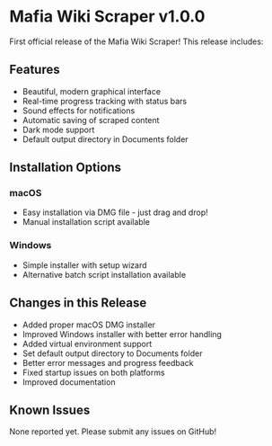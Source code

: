 # Mafia Wiki Scraper v1.0.0

First official release of the Mafia Wiki Scraper! This release includes:

## Features
- Beautiful, modern graphical interface
- Real-time progress tracking with status bars
- Sound effects for notifications
- Automatic saving of scraped content
- Dark mode support
- Default output directory in Documents folder

## Installation Options

### macOS
- Easy installation via DMG file - just drag and drop!
- Manual installation script available

### Windows
- Simple installer with setup wizard
- Alternative batch script installation available

## Changes in this Release
- Added proper macOS DMG installer
- Improved Windows installer with better error handling
- Added virtual environment support
- Set default output directory to Documents folder
- Better error messages and progress feedback
- Fixed startup issues on both platforms
- Improved documentation

## Known Issues
None reported yet. Please submit any issues on GitHub!
